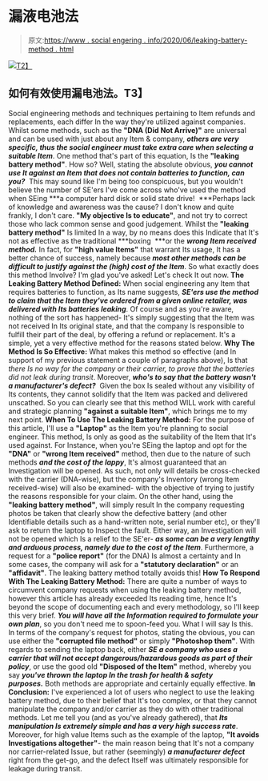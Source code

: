 # 漏液电池法

> 原文:[https://www . social engering . info/2020/06/leaking-battery-method . html](https://www.socialengineering.info/2020/06/leaking-battery-method.html)

[![](../Images/3344117464e39558941ccde8dc769f61.png)T2】](https://1.bp.blogspot.com/-ukWBKqpQg-M/Xu4RMY6di9I/AAAAAAAAKMI/EqojZGkqWBIn3UhjYktPqNC_GNMS7Jx4gCLcBGAsYHQ/s1600/Leaking%2BBattery%2BMethod.%2Bwww.socialengineering.info.jpg)

## **如何有效使用漏电池法。T3】**

Social engineering methods and techniques pertaining to Item refunds and replacements, each differ In the way they're utilized against companies. Whilst some methods, such as the **"DNA (Did Not Arrive)"** are universal and can be used with just about any Item & company, ***others are very specific, thus the social engineer must take extra care when selecting a suitable Item***. One method that's part of this equation, Is the **"leaking battery method"**.
  How so? Well, stating the absolute obvious, ***you cannot use It against an Item that does not contain batteries to function, can you?***  This may sound like I'm being too conspicuous, but you wouldn't believe the number of SE'ers I've come across who've used the method when SEing ***a computer hard disk or solid state drive!  ***Perhaps lack of knowledge and awareness was the cause? I don't know and quite frankly, I don't care. **"My objective Is to educate"**, and not try to correct those who lack common sense and good judgement.
  Whilst the **"leaking battery method"** Is limited In a way, by no means does this Indicate that It's not as effective as the traditional ***boxing  ***or the ***wrong Item received method.*** In fact, for **"high value Items"** that warrant Its usage, It has a better chance of success, namely because ***most other methods can be difficult to justify against the (high) cost of the Item***. So what exactly does this method Involve? I'm glad you've asked! Let's check It out now.
  **The Leaking Battery Method Defined:**
  When social engineering any Item that requires batteries to function, as Its name suggests, ***SE'ers use the method to claim that the Item they've ordered from a given online retailer, was delivered with Its batteries leaking***. Of course and as you're aware, nothing of the sort has happened- It's simply suggesting that the Item was not received In Its original state, and that the company Is responsible to fulfill their part of the deal, by offering a refund or replacement. It's a simple, yet a very effective method for the reasons stated below.
  **Why The Method Is So Effective:**
  What makes this method so effective (and In support of my previous statement a couple of paragraphs above), Is that *there Is no way for the company or their carrier, to prove that the batteries did not leak during transit*. Moreover, ***who's to say that the battery wasn't a manufacturer's defect?***  Given the box Is sealed without any visibility of Its contents, they cannot solidify that the Item was packed and delivered unscathed. So you can clearly see that this method WILL work with careful and strategic planning **"against a suitable Item"**, which brings me to my next point.
  **When To Use The Leaking Battery Method:**
  For the purpose of this article, I'll use a **"Laptop"** as the Item you're planning to social engineer. This method, Is only as good as the suitability of the Item that It's used against. For Instance, when you're SEing the laptop and opt for the **"DNA"** or **"wrong Item received"** method, then due to the nature of such methods ***and the cost of the lappy***, It's almost guaranteed that an Investigation will be opened. As such, not only will details be cross-checked with the carrier (DNA-wise), but the company's Inventory (wrong Item received-wise) will also be examined- with the objective of trying to justify the reasons responsible for your claim.
  On the other hand, using the **"leaking battery method"**, will simply result In the company requesting photos be taken that clearly show the defective battery (and other Identifiable details such as a hand-written note, serial number etc), or they'll ask to return the laptop to Inspect the fault. Either way, an Investigation will not be opened which Is a relief to the SE'er- ***as some can be a very lengthy and arduous process, namely due to the cost of the Item***. Furthermore, a request for a **"police report"** (for the DNA) Is almost a certainty and In some cases, the company will ask for a **"statutory declaration"** or an **"affidavit"**. The leaking battery method totally avoids this!
  **How To Respond With The Leaking Battery Method:**
  There are quite a number of ways to circumvent company requests when using the leaking battery method, however this article has already exceeded Its reading time, hence It's beyond the scope of documenting each and every methodology, so I'll keep this very brief. ***You will have all the Information required to formulate your own plan***, so you don't need me to spoon-feed you.
  What I will say Is this. In terms of the company's request for photos, stating the obvious, you can use either the **"corrupted file method"** or simply **"Photoshop them"**. With regards to sending the laptop back, either ***SE a company who uses a carrier that will not accept dangerous/hazardous goods as part of their policy***, or use the good old **"Disposed of the Item"** method, whereby you say ***you've thrown the laptop In the trash for health & safety purposes.*** Both methods are appropriate and certainly equally effective.
  **In Conclusion:**
  I've experienced a lot of users who neglect to use the leaking battery method, due to their belief that It's too complex, or that they cannot manipulate the company and/or carrier as they do with other traditional methods. Let me tell you (and as you've already gathered), that ***Its manipulation Is extremely simple and has a very high success rate***. 
  Moreover, for high value Items such as the example of the laptop, **"It avoids Investigations altogether"**- the main reason being that It's not a company nor carrier-related Issue, but rather (seemingly) ***a manufacturer defect***  right from the get-go, and the defect Itself was ultimately responsible for leakage during transit.